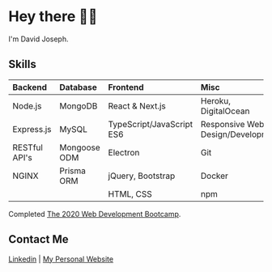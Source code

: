 # Hey there 👋👀

I'm David Joseph.

## Skills

| **Backend**   | **Database** | **Frontend**              | **Misc**                          |
| :------------ | :----------- | :------------------------ | :-------------------------------- |
| Node.js       | MongoDB      | React & Next.js           | Heroku, DigitalOcean              |
| Express.js    | MySQL        | TypeScript/JavaScript ES6 | Responsive Web Design/Development |
| RESTful API's | Mongoose ODM | Electron                  | Git                               |
| NGINX         | Prisma ORM   | jQuery, Bootstrap         | Docker                            |
|               |              | HTML, CSS                 | npm                               |

Completed [The 2020 Web Development Bootcamp](https://www.udemy.com/course/the-complete-web-development-bootcamp/).

## Contact Me

[Linkedin](https://www.linkedin.com/in/david-joseph-75a7b71b5/) | [My Personal Website](https://davidjoseph.me/)
